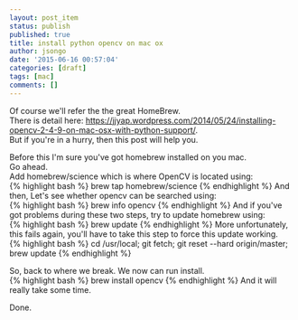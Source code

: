 ```yaml
---
layout: post_item
status: publish
published: true
title: install python opencv on mac ox
author: jsongo
date: '2015-06-16 00:57:04'
categories: [draft]
tags: [mac]
comments: []
---
```

Of course we'll refer the the great HomeBrew.  
There is detail here: https://jjyap.wordpress.com/2014/05/24/installing-opencv-2-4-9-on-mac-osx-with-python-support/.  
But if you're in a hurry, then this post will help you.


Before this I'm sure you've got homebrew installed on you mac.  
Go ahead.  
Add homebrew/science which is where OpenCV is located using:  
{% highlight bash %}
brew tap homebrew/science
{% endhighlight %}
And then, Let's see whether opencv can be searched using:  
{% highlight bash %}
brew info opencv
{% endhighlight %}
And if you've got problems during these two steps, try to update homebrew using:  
{% highlight bash %}
brew update
{% endhighlight %}
More unfortunately, this fails again, you'll have to take this step to force this update working.  
{% highlight bash %}
cd /usr/local; 
git fetch; 
git reset --hard origin/master; 
brew update
{% endhighlight %}

So, back to where we break. We now can run install.  
{% highlight bash %}
brew install opencv
{% endhighlight %}
And it will really take some time.  

Done.
